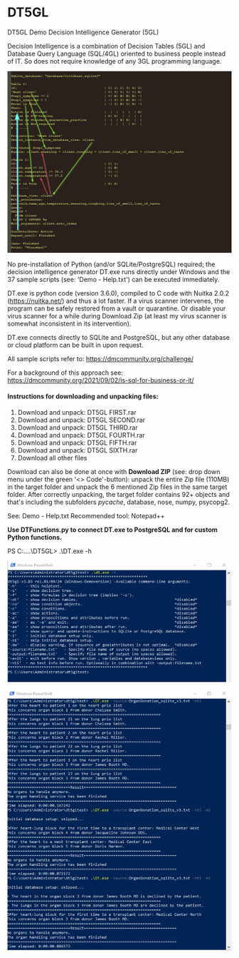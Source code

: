 
# DT5GL  
DT5GL Demo Decision Intelligence Generator (5GL)

Decision Intelligence is a combination of Decision Tables (5GL) and Database Query Language (SQL/4GL)
oriented to business people instead of IT. So does not require knowledge of any 3GL programming language.

![Decision Intelligence](Decision_Intelligence_v2.jpg)

No pre-installation of Python (and/or SQLite/PostgreSQL) required; the decision intelligence generator DT.exe runs directly under Windows and the 37 sample scripts (see: 'Demo - Help.txt') can be executed immediately. 

DT.exe is python code (version 3.6.0), compiled to C code with Nuitka 2.0.2 (https://nuitka.net/) and thus a lot faster.
If a virus scanner intervenes, the program can be safely restored from a vault or quarantine. Or disable your virus scanner for a while
during Download Zip (at least my virus scanner is somewhat inconsistent in its intervention). 

DT.exe connects directly to SQLite and PostgreSQL, but any other database or cloud platform can be built in upon request.  

All sample scripts refer to: 
https://dmcommunity.org/challenge/

For a background of this approach see:
https://dmcommunity.org/2021/09/02/is-sql-for-business-or-it/

#### Instructions for downloading and unpacking files:  
1. Download and unpack: DT5GL FIRST.rar  
2. Download and unpack: DT5GL SECOND.rar  
3. Download and unpack: DT5GL THIRD.rar  
4. Download and unpack: DT5GL FOURTH.rar  
5. Download and unpack: DT5GL FIFTH.rar  
6. Download and unpack: DT5GL SIXTH.rar  
7. Download all other files

Download can also be done at once with **Download ZIP** (see: drop down menu under the green '<> Code'-button): unpack the entire Zip file (110MB) in the target folder and unpack the 6 mentioned Zip files in the same target folder. After correctly unpacking, the target folder contains 92+ objects and that's including the subfolders _pycache_, database, nose, numpy, psycopg2.  

See: Demo - Help.txt
Recommended tool: Notepad++

**Use DTFunctions.py to connect DT.exe to PostgreSQL and for custom Python functions.** 

PS C:\..\..\DT5GL> .\DT.exe -h

![Helptext](Helptext.jpg)

![Testscript](Testscript_Organ_Donation_v3.jpg)










